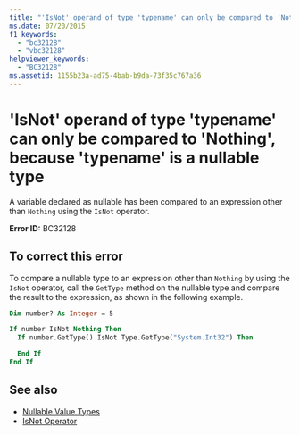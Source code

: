 ```yaml
---
title: "'IsNot' operand of type 'typename' can only be compared to 'Nothing', because 'typename' is a nullable type"
ms.date: 07/20/2015
f1_keywords:
  - "bc32128"
  - "vbc32128"
helpviewer_keywords:
  - "BC32128"
ms.assetid: 1155b23a-ad75-4bab-b9da-73f35c767a36
---
```

# 'IsNot' operand of type 'typename' can only be compared to 'Nothing', because 'typename' is a nullable type

A variable declared as nullable has been compared to an expression other than `Nothing` using the `IsNot` operator.

**Error ID:** BC32128

## To correct this error

To compare a nullable type to an expression other than `Nothing` by using the `IsNot` operator, call the `GetType` method on the nullable type and compare the result to the expression, as shown in the following example.

```vb
Dim number? As Integer = 5

If number IsNot Nothing Then
  If number.GetType() IsNot Type.GetType("System.Int32") Then

  End If
End If
```

## See also

- [Nullable Value Types](../../../visual-basic/programming-guide/language-features/data-types/nullable-value-types.md)
- [IsNot Operator](../../../visual-basic/language-reference/operators/isnot-operator.md)
